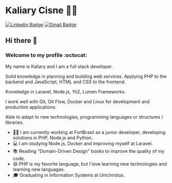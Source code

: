
# Kaliary Cisne 👨‍💻

[![Linkedin Badge](https://img.shields.io/badge/-LinkedIn-blue?style=flat-square&logo=Linkedin&logoColor=white&link=https://www.linkedin.com/in/kaliarycisne//)](https://www.linkedin.com/in/kaliarycisne/)
[![Gmail Badge](https://img.shields.io/badge/-Gmail-c14438?style=flat-square&logo=Gmail&logoColor=white&link=mailto:kaliarycisne@gmail.com)](mailto:kaliarycisne@gmail.com)

## Hi there 👋  
###  Welcome to my profile :octocat:

My name is Kaliary and I am a full stack developer.

Solid knowledge in planning and building web services. Applying PHP to the backend and JavaScript, HTML and CSS to the frontend.

Knowledge in Laravel, Node.js, Yii2, Lumen Frameworks.

I work well with Git, Git Flow, Docker and Linux for development and production applications.

Able to adapt to new technologies, programming languages or structures / libraries.

- 👨‍💻 I am currently working at FortBrasil as a junior developer, developing solutions in PHP, Node.js and Python.
- 💻 I am studying Node.js, Docker and improving myself at Laravel.
- :books: Reading "Domain-Driven Design" books to improve the quality of my code.
- 😄 PHP is my favorite language, but I love learning new technologies and learning new languages.
- 🎓 Graduating in Information Systems at Unichristus.
